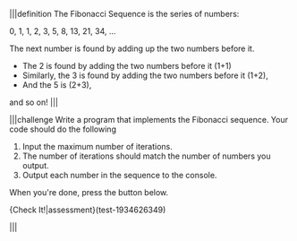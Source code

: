 |||definition
The Fibonacci Sequence is the series of numbers:

0, 1, 1, 2, 3, 5, 8, 13, 21, 34, ...

The next number is found by adding up the two numbers before it.

- The 2 is found by adding the two numbers before it (1+1)
- Similarly, the 3 is found by adding the two numbers before it (1+2),
- And the 5 is (2+3),

and so on!
|||

|||challenge
Write a program that implements the Fibonacci sequence. Your code should do the following

1. Input the maximum number of iterations.
1. The number of iterations should match the number of numbers you output.
2. Output each number in the sequence to the console.

When you're done, press the button below.

{Check It!|assessment}(test-1934626349)

|||
